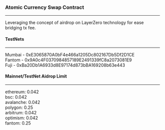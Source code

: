 ### Atomic Currency Swap Contract
---

Leveraging the concept of airdrop on LayerZero technology for ease bridging tx fee.

#### TestNets
---
Mumbai - 0xE3065870A0bF4e466a1205Dc802167Db5Df2D1CE<br>
Fantom - 0x9A0c4F0370984857189E2491339fC8a2073081E9<br>
Fuji - 0xBa20Db1A6933d8E97174d873bBA169208b63e443<br>

#### Mainnet/TestNet Aidrop Limit
---
ethereum: 0.042<br>
bsc:  0.042<br>
avalanche: 0.042<br>
polygon: 0.25<br>
arbitrum: 0.042<br>
optimism: 0.042<br>
fantom: 0.25<br>
